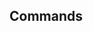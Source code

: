<!-- Space: SlidesIacChallenger -->
<!-- Parent: Project -->
<!-- Title: Commands -->

<!-- Label: SlidesIacChallenger -->
<!-- Label: Project -->
<!-- Label: Commands -->
<!-- Include: docs/disclaimer.md -->
<!-- Include: ac:toc -->

## Commands
